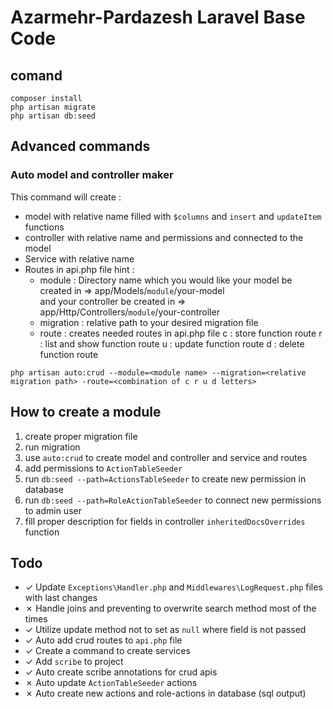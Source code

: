 # Azarmehr-Pardazesh Laravel Base Code

## comand

```
composer install
php artisan migrate
php artisan db:seed
```

## Advanced commands

### Auto model and controller maker
This command will create :
- model with relative name filled with `$columns` and `insert` and `updateItem` functions
- controller with relative name and permissions and connected to the model
- Service with relative name
- Routes in api.php file
hint : 
    - module : Directory name which you would like your model be created in => app/Models/`module`/your-model<br />
                and your controller be created in => app/Http/Controllers/`module`/your-controller
    - migration : relative path to your desired migration file 
    - route : creates needed routes in api.php file
              c : store function route
              r : list and show function route
              u : update function route
              d : delete function route
```
php artisan auto:crud --module=<module name> --migration=<relative migration path> -route=<combination of c r u d letters>
```

## How to create a module
1. create proper migration file
2. run migration
3. use `auto:crud` to create model and controller and service and routes
4. add permissions to `ActionTableSeeder`
5. run `db:seed --path=ActionsTableSeeder` to create new permission in database
6. run `db:seed --path=RoleActionTableSeeder` to connect new permissions to admin user
7. fill proper description for fields in controller `inheritedDocsOverrides` function


## Todo
- &check; Update `Exceptions\Handler.php` and `Middlewares\LogRequest.php` files with last changes
- &cross; Handle joins and preventing to overwrite search method most of the times
- &check; Utilize update method not to set as `null` where field is not passed
- &check; Auto add crud routes to `api.php` file
- &check; Create a command to create services
- &check; Add `scribe` to project
- &check; Auto create scribe annotations for crud apis
- &cross; Auto update `ActionTableSeeder` actions
- &cross; Auto create new actions and role-actions in database (sql output)


